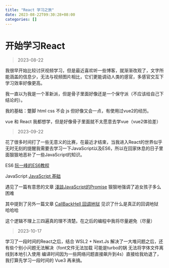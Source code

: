 ```yaml
---
title: "React 学习之旅"
date: 2023-08-22T09:30:28+08:00
categories: []
---
```


# 开始学习React

> 2023-08-22

我很早开始比较讨厌视频学习，但是最近喜欢听一些博客，就渐渐改观了，文字所能涵盖的信息少，无法与视频图片相比，它们更能调动人类的感官，多感官交互下学习效率好像更高。

我一直以为我是一个革新派，但是骨子里面好像还是一个保守派（不应该给自己下结论的）。

我的基础：蹩脚 html css 不会 js 但好像又会一点，有使用过vue2的经历。

vue 和 React 我都想学，但是好像骨子里面就不太愿意去学vue（vue2体验差）

> 2023-09-22

花了很多时间打了一些无意义的比赛，在最近才结束，当我进入React的世界似乎无时无刻的提醒我需要去学习一下JavaScript以及ES6，所以在回家休息的日子里面狠狠地恶补了一些JavaScript的知识。

ES6 [阮一峰的ES6教程](https://es6.ruanyifeng.com/) 

JavaScript [JavaScript 基础](https://www.w3school.com.cn/js/index.asp)

遇见了一篇有意思的文章 [淺談JavaScript的Promise](https://marco79423.net/articles/%E6%B7%BA%E8%AB%87-javascript-%E7%9A%84-promise) 狠狠地强调了追女孩子多么困难

其中提到了另外一篇文章 [CallBackHell 回调地狱](http://callbackhell.com/) 见识了什么是真正的回调地狱 哈哈哈

这个逻辑不理上三四遍真的理不清楚。在之后的编程中我将尽量避免（尽量）

> 2023-10-17

学习了一段时间的React之后，结合 WSL2 + Next.Js 解决了一大堆问题之后，还有些个别小问题无法解决（font文件无法加载 可能是turbo的锅 无法将字体文件离线到本地引入使用 编译时间因为一些网络问题直接飙升到4s）直接给我劝退了，我打算先学习一段时间的 Vue3 再来搞。
